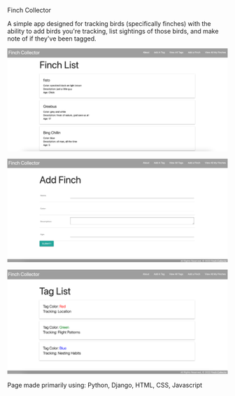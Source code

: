 Finch Collector

A simple app designed for tracking birds (specifically finches) with the ability to add birds you're tracking, list sightings of those birds, and make note of if they've been tagged.

![Finch List](./main_app/static/css/Images/finchindex.png)

![Add Finch](./main_app/static/css/Images/createview.png)

![Tracker List](./main_app/static/css/Images/taglist.png)

Page made primarily using:
Python, Django, HTML, CSS, Javascript
